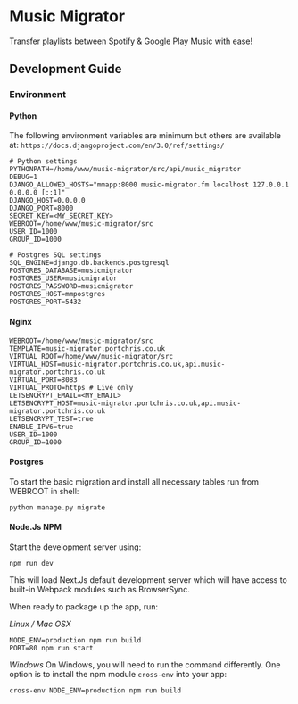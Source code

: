 # Music Migrator
Transfer playlists between Spotify & Google Play Music with ease!

## Development Guide

### Environment

#### Python 
The following environment variables are minimum but others are available at: `https://docs.djangoproject.com/en/3.0/ref/settings/` 
```
# Python settings
PYTHONPATH=/home/www/music-migrator/src/api/music_migrator
DEBUG=1
DJANGO_ALLOWED_HOSTS="mmapp:8000 music-migrator.fm localhost 127.0.0.1 0.0.0.0 [::1]"
DJANGO_HOST=0.0.0.0
DJANGO_PORT=8000
SECRET_KEY=<MY_SECRET_KEY>
WEBROOT=/home/www/music-migrator/src
USER_ID=1000
GROUP_ID=1000

# Postgres SQL settings
SQL_ENGINE=django.db.backends.postgresql
POSTGRES_DATABASE=musicmigrator
POSTGRES_USER=musicmigrator
POSTGRES_PASSWORD=musicmigrator
POSTGRES_HOST=mmpostgres
POSTGRES_PORT=5432
```

#### Nginx
```
WEBROOT=/home/www/music-migrator/src
TEMPLATE=music-migrator.portchris.co.uk
VIRTUAL_ROOT=/home/www/music-migrator/src
VIRTUAL_HOST=music-migrator.portchris.co.uk,api.music-migrator.portchris.co.uk
VIRTUAL_PORT=8083
VIRTUAL_PROTO=https # Live only
LETSENCRYPT_EMAIL=<MY_EMAIL>
LETSENCRYPT_HOST=music-migrator.portchris.co.uk,api.music-migrator.portchris.co.uk
LETSENCRYPT_TEST=true
ENABLE_IPV6=true
USER_ID=1000
GROUP_ID=1000
```

#### Postgres
To start the basic migration and install all necessary tables run from WEBROOT in shell:
```
python manage.py migrate
```

#### Node.Js NPM

Start the development server using: 

```
npm run dev
```

This will load Next.Js default development server which will have access to built-in Webpack modules such as BrowserSync.


When ready to package up the app, run:

*Linux / Mac OSX*
```
NODE_ENV=production npm run build
PORT=80 npm run start 
```

*Windows*
On Windows, you will need to run the command differently. One option is to install the npm module `cross-env` into your app:

```
cross-env NODE_ENV=production npm run build
```
